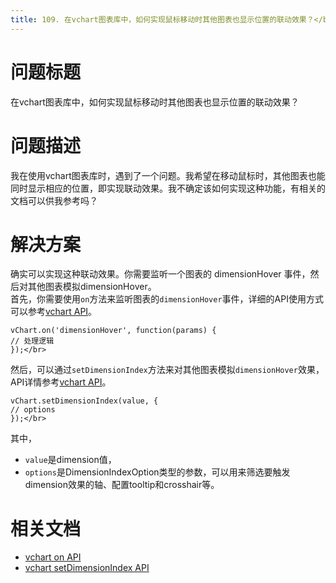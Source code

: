 ```yaml
---
title: 109. 在vchart图表库中，如何实现鼠标移动时其他图表也显示位置的联动效果？</br>
---
```

# 问题标题

在vchart图表库中，如何实现鼠标移动时其他图表也显示位置的联动效果？</br>
# 问题描述

我在使用vchart图表库时，遇到了一个问题。我希望在移动鼠标时，其他图表也能同时显示相应的位置，即实现联动效果。我不确定该如何实现这种功能，有相关的文档可以供我参考吗？</br>
# 解决方案 

确实可以实现这种联动效果。你需要监听一个图表的 dimensionHover 事件，然后对其他图表模拟dimensionHover。</br>
首先，你需要使用`on`方法来监听图表的`dimensionHover`事件，详细的API使用方式可以参考[vchart API](https%3A%2F%2Fvisactor.io%2Fvchart%2Fapi%2FAPI%2Fvchart%23on)。</br>
```
vChart.on('dimensionHover', function(params) {
// 处理逻辑
});</br>
```
然后，可以通过`setDimensionIndex`方法来对其他图表模拟`dimensionHover`效果，API详情参考[vchart API](https%3A%2F%2Fvisactor.io%2Fvchart%2Fapi%2FAPI%2Fvchart%23setdimensionindex)。</br>
```
vChart.setDimensionIndex(value, {
// options
});</br>
```
其中，</br>
*  `value`是dimension值，</br>
*  `options`是DimensionIndexOption类型的参数，可以用来筛选要触发dimension效果的轴、配置tooltip和crosshair等。</br>
# 相关文档

*  [vchart on API](https%3A%2F%2Fvisactor.io%2Fvchart%2Fapi%2FAPI%2Fvchart%23on)</br>
*  [vchart setDimensionIndex API](https%3A%2F%2Fvisactor.io%2Fvchart%2Fapi%2FAPI%2Fvchart%23setdimensionindex)</br>

